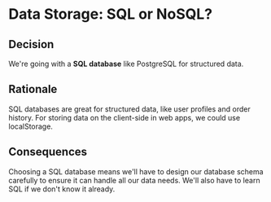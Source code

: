 # Data Storage: SQL or NoSQL?

## Decision
We're going with a **SQL database** like PostgreSQL for structured data.

## Rationale
SQL databases are great for structured data, like user profiles and order history. For storing data on the client-side in web apps, we could use localStorage.

## Consequences
Choosing a SQL database means we'll have to design our database schema carefully to ensure it can handle all our data needs. We'll also have to learn SQL if we don't know it already.
